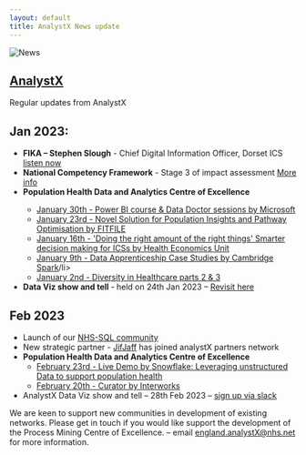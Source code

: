```yaml
--- 
layout: default
title: AnalystX News update
---
```


<div class="nhsuk-grid-row">
	    <div class="nhsuk-grid-column-full">
	        <div class="nhsuk-card">
	            <img alt="News" class="nhsuk-card__img" src="assets/img/news1.png" />
	        </div>
	    </div>  


<h2><a href="https://future.nhs.uk/DataAnalytics/">AnalystX</a></h2>

<p> Regular updates from AnalystX </p>

<h2>Jan 2023:</h2>

<ul>
  <li><b>FIKA – Stephen Slough</b> -  Chief Digital Information Officer, Dorset ICS <a href="https://open.spotify.com/episode/2DVfIjISglcbuI0xtYvWCi?si=34c6a8667cf94df9&nd=1">listen now</a></li>
  <li><b>National Competency Framework</b> - Stage 3 of impact assessment <a href="https://future.nhs.uk/connect.ti/DataAnalytics/view?objectID=3131121"> More info</a></li>
  <li><b>Population Health Data and Analytics Centre of Excellence</b></li>
  <ul>
    <li><a href="https://future.nhs.uk/DataAnalytics/view?objectID=41254192">January 30th - Power BI course & Data Doctor sessions by Microsoft</a></li>
    <li><a href="https://future.nhs.uk/DataAnalytics/view?objectID=41074640">January 23rd - Novel Solution for Population Insights and Pathway Optimisation by FITFILE</a></li>
    <li><a href="https://future.nhs.uk/DataAnalytics/view?objectID=40691984">January 16th - 'Doing the right amount of the right things' Smarter decision making for ICSs by Health Economics Unit</a></li>
    <li><a href="https://future.nhs.uk/DataAnalytics/view?objectID=40691984">January 9th - Data Apprenticeship Case Studies by Cambridge Spark</a>/li>
    <li><a href="https://future.nhs.uk/DataAnalytics/view?objectID=40536496">January 2nd - Diversity in Healthcare parts 2 & 3</a>
	</ul>
	</li>
 <li><b>Data Viz show and tell </b> - held on 24th Jan 2023 – <a href="https://gbr01.safelinks.protection.outlook.com/?url=https%3A%2F%2Fnhsdataviz.slack.com%2Farchives%2FC030AT8823V%2Fp1673970437715139&data=05%7C01%7Calex.cheung1%40nhs.net%7Cf85d17e86cc04e68d5fa08db0ac01d56%7C37c354b285b047f5b22207b48d774ee3%7C0%7C0%7C638115592462843628%7CUnknown%7CTWFpbGZsb3d8eyJWIjoiMC4wLjAwMDAiLCJQIjoiV2luMzIiLCJBTiI6Ik1haWwiLCJXVCI6Mn0%3D%7C3000%7C%7C%7C&sdata=EhgMuOer9fvjcbBmxzcQh9s%2B7Bs3xnp3bm9WWqwBZ08%3D&reserved=0"> Revisit here</a></li>
</ul>

 

<h2>Feb 2023</h2>
<ul>
  <li>Launch of our <a href="https://sql-community.analystx.uk/">NHS-SQL community</a></li> 
  <li>New strategic partner -  <a href="https://jifjaff.co.uk/">JifJaff</a> has joined analystX partners network 
  <li><b>Population Health Data and Analytics Centre of Excellence</b>
  <ul>
    <li><a href="https://www.snowflake.com/webinar/live-demo-leveraging-unstructured-data-to-support-population-health/">February 23rd - Live Demo by Snowflake: Leveraging unstructured Data to support population health</a></li>
    <li><a href="https://future.nhs.uk/DataAnalytics/view?objectId=157701349#157701349">February 20th - Curator by Interworks</a>
	  </ul>
	</li>
   <li>AnalystX Data Viz show and tell – 28th Feb 2023 – <a href="https://data-viz.analystx.uk">sign up via slack</a></li>
</ul>

We are keen to support new communities in development of existing networks. Please get in touch if you would like support the development of the Process Mining Centre of Excellence.
– email [england.analystX@nhs.net](mailto:england.analystx@nhs.net) for more information.


